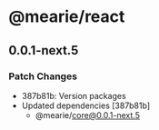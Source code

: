 # @mearie/react

## 0.0.1-next.5

### Patch Changes

- 387b81b: Version packages
- Updated dependencies [387b81b]
  - @mearie/core@0.0.1-next.5
